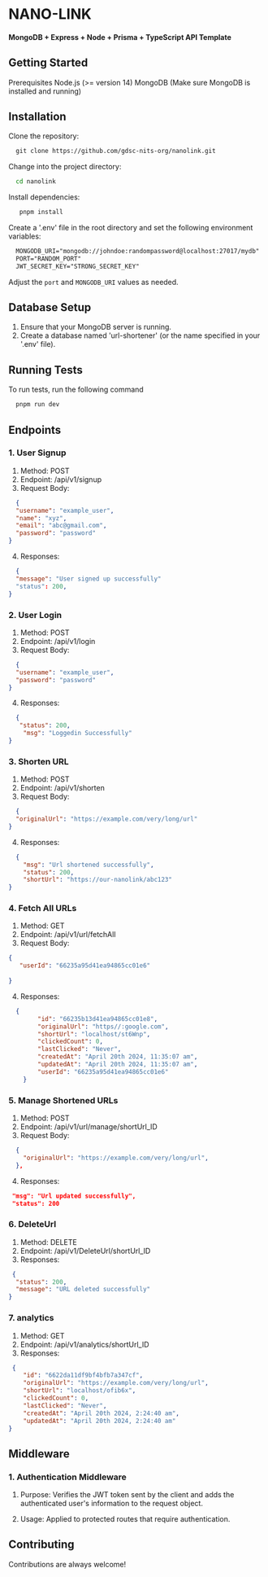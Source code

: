 # NANO-LINK

#### MongoDB + Express + Node + Prisma + TypeScript API Template


## Getting Started

Prerequisites Node.js (>= version 14) MongoDB (Make sure MongoDB is installed and running)




## Installation

Clone the repository:
```markdown
  git clone https://github.com/gdsc-nits-org/nanolink.git
```

Change into the project directory:
```bash
  cd nanolink

```
Install dependencies:
```bash
   pnpm install

```

Create a '.env' file in the root directory and set the following environment variables:
```markdown
  MONGODB_URI="mongodb://johndoe:randompassword@localhost:27017/mydb"
  PORT="RANDOM_PORT"
  JWT_SECRET_KEY="STRONG_SECRET_KEY"
```
Adjust the `port` and `MONGODB_URI` values as needed.



##  Database Setup

1. Ensure that your MongoDB server is running.
2. Create a database named 'url-shortener' (or the name specified in your '.env' file).

## Running Tests

To run tests, run the following command

```bash
  pnpm run dev
```


## Endpoints

### 1.  User Signup
1. Method: POST
2. Endpoint: /api/v1/signup
3. Request Body:


```json
  {
  "username": "example_user",
  "name": "xyz",
  "email": "abc@gmail.com",
  "password": "password"
}

```
4. Responses:

```json
  {
  "message": "User signed up successfully"
  "status": 200,
}


```
### 2. User Login
1. Method: POST
2. Endpoint: /api/v1/login
3. Request Body:


```json
  {
  "username": "example_user",
  "password": "password"
}

```
4. Responses:

```json
  {
   "status": 200,
    "msg": "Loggedin Successfully"
}


```
### 3. Shorten URL
1. Method: POST
2. Endpoint: /api/v1/shorten
3. Request Body:


```json
  {
  "originalUrl": "https://example.com/very/long/url"
}

```
4. Responses:

```json
  {
    "msg": "Url shortened successfully",
    "status": 200,
    "shortUrl": "https://our-nanolink/abc123"
}

```
### 4. Fetch All URLs
1. Method: GET
2. Endpoint: /api/v1/url/fetchAll
3. Request Body:


```json
{
   "userId": "66235a95d41ea94865cc01e6"
    
}

```

4. Responses:

```json
  {
        "id": "66235b13d41ea94865cc01e8",
        "originalUrl": "https//:google.com",
        "shortUrl": "localhost/st6Wnp",
        "clickedCount": 0,
        "lastClicked": "Never",
        "createdAt": "April 20th 2024, 11:35:07 am",
        "updatedAt": "April 20th 2024, 11:35:07 am",
        "userId": "66235a95d41ea94865cc01e6"
    }

```
### 5. Manage Shortened URLs
1. Method: POST
2. Endpoint: /api/v1/url/manage/shortUrl_ID
3. Request Body:


```json
  {
    "originalUrl": "https://example.com/very/long/url",
  },

```

4. Responses:

```json
 "msg": "Url updated successfully",
 "status": 200


```
### 6. DeleteUrl
1. Method: DELETE
2. Endpoint: /api/v1/DeleteUrl/shortUrl_ID
3. Responses:

```json
 {
  "status": 200,
  "message": "URL deleted successfully"
}

```
### 7. analytics
1. Method: GET
2. Endpoint: /api/v1/analytics/shortUrl_ID
3. Responses:

```json
 {
    "id": "6622da11df9bf4bfb7a347cf",
    "originalUrl": "https://example.com/very/long/url",
    "shortUrl": "localhost/ofib6x",
    "clickedCount": 0,
    "lastClicked": "Never",
    "createdAt": "April 20th 2024, 2:24:40 am",
    "updatedAt": "April 20th 2024, 2:24:40 am"
}


```
## Middleware
### 1. Authentication Middleware

1. Purpose: Verifies the JWT token sent by the client and adds the authenticated user's information to the request object.

2. Usage: Applied to protected routes that require authentication.

## Contributing

Contributions are always welcome!